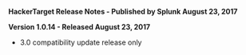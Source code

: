 **HackerTarget Release Notes - Published by Splunk August 23, 2017**


**Version 1.0.14 - Released August 23, 2017**

* 3.0 compatibility update release only
